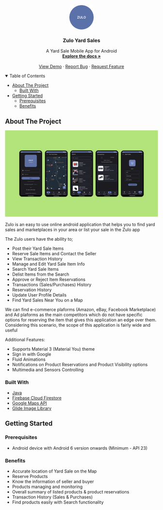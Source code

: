 <!-- PROJECT LOGO -->
<br />
<p align="center">
  <a href="https://github.com/0x5un5h1n3/zulo-yard-sales">
    <img src="images/logo.png" alt="Logo" width="80" height="80">
  </a>

  <h3 align="center">Zulo Yard Sales</h3>

  <p align="center">
    A Yard Sale Mobile App for Android
    <br />
    <a href="https://github.com/0x5un5h1n3/zulo-yard-sales"><strong>Explore the docs »</strong></a>
    <br />
    <br />
    <a href="https://github.com/0x5un5h1n3/zulo-yard-sales">View Demo</a>
    ·
    <a href="https://github.com/0x5un5h1n3/zulo-yard-sales/issues">Report Bug</a>
    ·
    <a href="https://github.com/0x5un5h1n3/zulo-yard-sales/issues">Request Feature</a>
  </p>
</p>



<!-- TABLE OF CONTENTS -->
<details open="open">
  <summary>Table of Contents</summary>
  <Ul>
    <li>
      <a href="#about-the-project">About The Project</a>
      <ul>
        <li><a href="#built-with">Built With</a></li>
      </ul>
    </li>
    <li>
      <a href="#getting-started">Getting Started</a>
      <ul>
        <li><a href="#prerequisites">Prerequisites</a></li>
        <li><a href="#benefits">Benefits</a></li>
        </ul>
    </li>
  </Ul>
</details>




<!-- ABOUT THE PROJECT -->
## About The Project

[![Xeon Inventory Screenshot][product-screenshot]](https://github.com/0x5un5h1n3/xeon-inventory)

Zulo is an easy to use online android application that helps you to find yard sales and marketplaces in your area or list your sale in the Zulo app

The Zulo users have the ability to;

- Post their Yard Sale Items
- Reserve Sale Items and Contact the Seller
- View Transaction History
- Manage and Edit Yard Sale Item Info
- Search Yard Sale Items
- Delist Items from the Search
- Approve or Reject Item Reservations
- Transactions (Sales/Purchases) History
- Reservation History
- Update User Profile Details
- Find Yard Sales Near You on a Map

We can find e-commerce plaforms (Amazon, eBay, Facebook Marketplace) and Ad plaforms as the main competitors which do not have specific options for reserving the item that gives this application an edge over them. Considering this scenario, the scope of this application is fairly wide and useful

Additional Features:
* Supports Material 3 (Material You) theme
* Sign in with Google
* Fluid Animations
* Notifications on Product Reservations and Product Visibility options
* Multimedia and Sensors Controlling

### Built With

* [Java](https://www.oracle.com/java/)
* [Firebase Cloud Firestore](https://firebase.google.com/docs/firestore/)
* [Google Maps API](https://developers.google.com/maps/)
* [Glide Image Library](https://bumptech.github.io/glide/)


<!-- GETTING STARTED -->
## Getting Started

### Prerequisites

- Android device with Android 6 version onwards (Minimum - API 23)

### Benefits

- Accurate location of Yard Sale on the Map 
- Reserve Products
- Know the information of seller and buyer
- Products managing and monitoring
- Overall summary of listed products & product reservations
- Transaction History (Sales & Purchases)
- Find products easily with Search functionality
  

<!-- MARKDOWN LINKS & IMAGES -->
[product-screenshot]: images/screenshot.png
